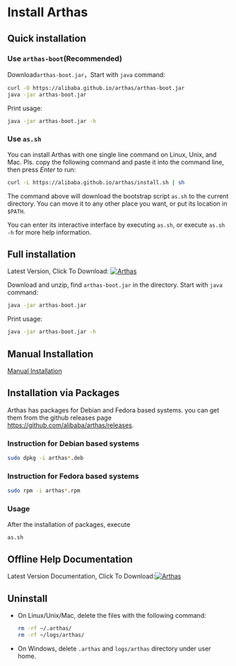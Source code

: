 Install Arthas
==============

## Quick installation


### Use `arthas-boot`(Recommended)

Download`arthas-boot.jar`，Start with `java` command:

```bash
curl -O https://alibaba.github.io/arthas/arthas-boot.jar
java -jar arthas-boot.jar
```

Print usage:

```bash
java -jar arthas-boot.jar -h
```


### Use `as.sh`

You can install Arthas with one single line command on Linux, Unix, and Mac. Pls. copy the following command and paste it into the command line, then press *Enter* to run:

```bash
curl -L https://alibaba.github.io/arthas/install.sh | sh
```

The command above will download the bootstrap script `as.sh` to the current directory. You can move it to any other place you want, or put its location in `$PATH`.

You can enter its interactive interface by executing `as.sh`, or execute `as.sh -h` for more help information.


## Full installation

Latest Version, Click To Download: [![](https://img.shields.io/maven-central/v/com.taobao.arthas/arthas-packaging.svg?style=flat-square "Arthas")](http://repository.sonatype.org/service/local/artifact/maven/redirect?r=central-proxy&g=com.taobao.arthas&a=arthas-packaging&e=zip&c=doc&v=LATEST)

Download and unzip, find `arthas-boot.jar` in the directory. Start with `java` command:

```bash
java -jar arthas-boot.jar
```

Print usage:

```bash
java -jar arthas-boot.jar -h
```

## Manual Installation

[Manual Installation](manual-install.md)


## Installation via Packages 

Arthas has packages for Debian and Fedora based systems.
you can get them from the github releases page https://github.com/alibaba/arthas/releases.

### Instruction for Debian based systems 

```bash
sudo dpkg -i arthas*.deb
```
### Instruction for Fedora based systems 

```bash
sudo rpm -i arthas*.rpm
```

### Usage

After the installation of packages, execute 

```bash
as.sh
```

## Offline Help Documentation

Latest Version Documentation, Click To Download:[![](https://img.shields.io/maven-central/v/com.taobao.arthas/arthas-packaging.svg?style=flat-square "Arthas")](http://repository.sonatype.org/service/local/artifact/maven/redirect?r=central-proxy&g=com.taobao.arthas&a=arthas-packaging&e=zip&c=doc&v=LATEST)


## Uninstall

* On Linux/Unix/Mac, delete the files with the following command:

    ```bash
    rm -rf ~/.arthas/
    rm -rf ~/logs/arthas/
    ```

* On Windows, delete `.arthas` and `logs/arthas` directory under user home.
